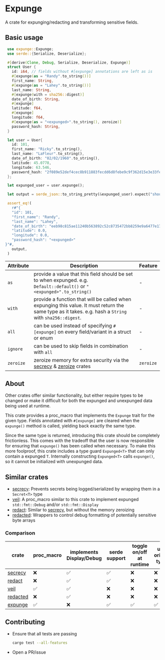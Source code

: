 # Expunge

A crate for expunging/redacting and transforming sensitive fields.

## Basic usage

```rust
 use expunge::Expunge;
 use serde::{Serialize, Deserialize};

 #[derive(Clone, Debug, Serialize, Deserialize, Expunge)]
 struct User {
   id: i64, // fields without #[expunge] annotations are left as is
   #[expunge(as = "Randy".to_string())]
   first_name: String,
   #[expunge(as = "Lahey".to_string())]
   last_name: String,
   #[expunge(with = sha256::digest)]
   date_of_birth: String,
   #[expunge]
   latitude: f64,
   #[expunge]
   longitude: f64,
   #[expunge(as = "<expunged>".to_string(), zeroize)]
   password_hash: String,
 }

 let user = User{
   id: 101,
   first_name: "Ricky".to_string(),
   last_name: "LaFleur".to_string(),
   date_of_birth: "02/02/1960".to_string(),
   latitude: 45.0778,
   longitude: 63.546,
   password_hash: "2f089e52def4cec8b911883fecdd6d8febe9c9f362d15e3e33feb2c12f07ccc1".to_string(),
 };

 let expunged_user = user.expunge();

 let output = serde_json::to_string_pretty(&expunged_user).expect("should serialize");

 assert_eq!(
   r#"{
   "id": 101,
   "first_name": "Randy",
   "last_name": "Lahey",
   "date_of_birth": "eeb98c815ae11240b563892c52c8735472bb8259e9a6477e179a9ea26e7a695a",
   "latitude": 0.0,
   "longitude": 0.0,
   "password_hash": "<expunged>"
}"#,
   output,
 )
```

| Attribute | Description                                                                                                                                             | Feature   |
| ---       | ---                                                                                                                                                     | ---       |
| `as`      | provide a value that this field should be set to when expunged. e.g. `Default::default()` or `"<expunged>".to_string()`                                 | -         |
| `with`    | provide a function that will be called when expunging this value. It must return the same type as it takes. e.g. hash a `String` with `sha256::digest`. | -         |
| `all`     | can be used instead of specifying `#[expunge]` on every field/variant in a struct or enum                                                                | -         |
| `ignore`  | can be used to skip fields in combination with `all`                                                                                                    | -         |
| `zeroize` | zeroize memory for extra security via the [secrecy](https://crates.io/crates/secrecy) & [zeroize](https://crates.io/crates/zeroize) crates              | `zeroize` |

## About

Other crates offer similar functionality, but either require types to be changed or 
make it difficult for both the expunged and unexpunged data being used at runtime.

This crate provides a proc_macro that implements the `Expunge` trait for the given type. 
Fields annotated with `#[expunge]` are cleared when the `expunge()` method is called, 
yielding back exactly the same type.

Since the same type is returned, introducing this crate should be completely frictionless. 
This comes with the tradeoff that the user is now responsible for ensuring that `expunge()` 
has been called when necessary. To make this more foolproof, this crate includes a type guard `Expunged<T>` 
that can only contain a expunged `T`. Internally constructing `Expunged<T>` calls `expunge()`, 
so it cannot be initialized with unexpunged data.

## Similar crates

- [secrecy](https://crates.io/crates/secrecy): Prevents secrets being logged/serialized by wrapping them in a `Secret<T>` type
- [veil](https://crates.io/crates/veil): A proc_macro similar to this crate to implement expunged `std::fmt::Debug` and/or `std::fmt::Display`
- [redact](https://crates.io/crates/redact): Similar to [secrecy](https://docs.rs/secrecy/latest/secrecy/), but without the memory zeroizing
- [redacted](https://crates.io/crates/redacted): Wrappers to control debug formatting of potentially sensitive byte arrays 


### Comparison

| crate                                         | proc_macro         | implements Display/Debug | serde support      | toggle on/off at runtime | uses original types |
| --                                            | -                  | -                        | -                  | -                        | -                   |
| [secrecy](https://crates.io/crates/secrecy)   | :x:                | :white_check_mark:       | :white_check_mark: | :x:                      | :x:                 |
| [redact](https://crates.io/crates/redact)     | :x:                | :white_check_mark:       | :white_check_mark: | :x:                      | :x:                 |
| [veil](https://crates.io/crates/veil)         | :white_check_mark: | :white_check_mark:       | :x:                | :x:                      | :x:                 |
| [redacted](https://crates.io/crates/redacted) | :x:                | :white_check_mark:       | :x:                | :x:                      | :x:                 |
| [expunge](#Expunge)                           | :white_check_mark: | :x:                      | :white_check_mark: | :white_check_mark:       | :white_check_mark:  |


## Contributing

- Ensure that all tests are passing 
   ```sh
   cargo test --all-features
   ```
- Open a PR/issue

